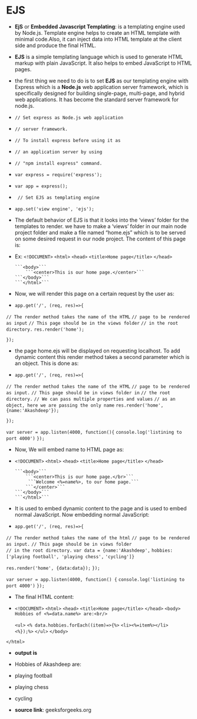# EJS  

- **EjS** or **Embedded Javascript Templating**: is a templating engine used by Node.js. Template engine helps to create an HTML template with minimal code.Also, it can inject data into HTML template at the client side and produce the final HTML.

-  **EJS** is a simple templating language which is used to generate HTML markup with plain JavaScript. It also helps to embed JavaScript to HTML pages. 

- the first thing we need to do is to set **EJS** as our templating engine with Express which is a **Node.js** web application server framework, which is specifically designed for building single-page, multi-page, and hybrid web applications. It has become the standard server framework for node.js.

- ```// Set express as Node.js web application``` 
- ```// server framework.``` 
- ```// To install express before using it as``` 
- ```// an application server by using```  
- ```// "npm install express" command.``` 
- ```var express = require('express');``` 
- ```var app = express();``` 
  
- ``` // Set EJS as templating engine``` 
- ```app.set('view engine', 'ejs');``` 

- The default behavior of EJS is that it looks into the ‘views’ folder for the templates to render. we have to make  a ‘views’ folder in our main node project folder and make a file named “home.ejs” which is to be served on some desired request in our node project. The content of this page is:

- Ex: ```<!DOCUMENT>```
      ```<html>``` 
      ```<head>```
      ```<title>Home page</title>```
      ```</head>```

      ```<body>```
          ```<center>This is our home page.</center>```
      ```</body>```
      ```</html>```

- Now, we will render this page on a certain request by the user as:

- ```app.get('/', (req, res)=>{``` 
  
```// The render method takes the name of the HTML``` 
```// page to be rendered as input``` 
```// This page should be in the views folder``` 
```// in the root directory.``` 
```res.render('home');```
  
```});``` 

-  the page home.ejs will be displayed on requesting localhost. To add dynamic content this render method takes a second parameter which is an object. This is done as:

- ```app.get('/', (req, res)=>{``` 
  
```// The render method takes the name of the HTML``` 
```// page to be rendered as input.``` 
```// This page should be in views folder in``` 
```// the root directory.``` 
```// We can pass multiple properties and values``` 
```// as an object, here we are passing the only name``` 
```res.render('home', {name:'Akashdeep'});``` 
  
```});``` 
  
```var server = app.listen(4000, function(){``` 
    ```console.log('listining to port 4000')``` 
```});``` 

- Now, We will embed name to HTML page as:

- ```<!DOCUMENT>```
      ```<html>``` 
      ```<head>```
      ```<title>Home page</title>```
      ```</head>```

      ```<body>```
          ```<center>This is our home page.</br>```
           ```Welcome <%=name%>, to our home page.```
          ```</center>```
      ```</body>```
      ```</html>```

- It is used to embed dynamic content to the page and is used to embed normal JavaScript. Now embedding normal JavaScript:

- ```app.get('/', (req, res)=>{``` 
  
```// The render method takes the name of the html``` 
```// page to be rendered as input.``` 
```// This page should be in views folder```  
```// in the root directory.``` 
```var data = {name:'Akashdeep',``` 
    ```hobbies:['playing football', 'playing chess',``` ```'cycling']}``` 
  
```res.render('home', {data:data});``` 
```});``` 
  
```var server = app.listen(4000, function() {``` 
    ```console.log('listining to port 4000')``` 
```});``` 
      
- The final HTML content:

- ```<!DOCUMENT>```
  ```<html>``` 
      ```<head>```
      ```<title>Home page</title>```
      ```</head>```
  ```<body>``` 
    ```Hobbies of <%=data.name%> are:<br/>``` 
      
    ```<ul>``` 
        ```<% data.hobbies.forEach((item)=>{%>``` 
        ```<li><%=item%></li>```  
        ```<%});%>``` 
    ```</ul>``` 
```</body>``` 
  
```</html>```     

- **output is**

- Hobbies of Akashdeep are:
- playing football
- playing chess
- cycling

- **source link**: geeksforgeeks.org
